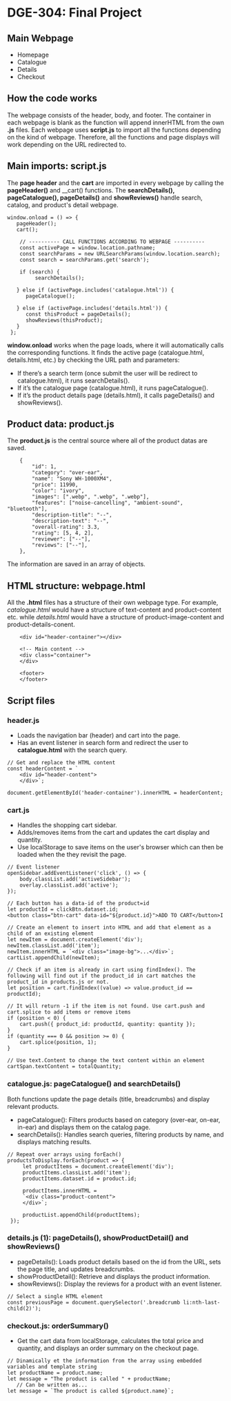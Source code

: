 # DGE-304: Final Project
## Main Webpage
- Homepage
- Catalogue
- Details
- Checkout

## How the code works
The webpage consists of the header, body, and footer. The container in each webpage is blank as the function will append innerHTML from the own __.js__ files. Each webpage uses __script.js__ to import all the functions depending on the kind of webpage. Therefore, all the functions and page displays will work depending on the URL redirected to.

## Main imports: script.js
The __page header__ and the __cart__ are imported in every webpage by calling the __pageHeader()__ and __cart() functions. The __searchDetails(), pageCatalogue(), pageDetails()__ and __showReviews()__ handle search, catalog, and product's detail webpage.
```
window.onload = () => {
   pageHeader();
   cart();

    // ---------- CALL FUNCTIONS ACCORDING TO WEBPAGE ----------
    const activePage = window.location.pathname;
    const searchParams = new URLSearchParams(window.location.search);
    const search = searchParams.get('search');

    if (search) {
         searchDetails();
   
   } else if (activePage.includes('catalogue.html')) {
      pageCatalogue();

   } else if (activePage.includes('details.html')) {
      const thisProduct = pageDetails();
      showReviews(thisProduct);
   }
 };
```
__window.onload__ works when the page loads, where it will automatically calls the corresponding functions. It finds the active page (catalogue.html, details.html, etc.) by checking the URL path and parameters:
- If there’s a search term (once submit the user will be redirect to catalogue.html), it runs searchDetails().
- If it’s the catalogue page (catalogue.html), it runs pageCatalogue().
- If it’s the product details page (details.html), it calls pageDetails() and showReviews().

## Product data: product.js
The __product.js__ is the central source where all of the product datas are saved.
```
    {
        "id": 1,
        "category": "over-ear",
        "name": "Sony WH-1000XM4",
        "price": 11990,
        "color": "ivory",
        "images": [".webp", ".webp", ".webp"],
        "features": ["noise-cancelling", "ambient-sound", "bluetooth"],
        "description-title": "--",
        "description-text": "--",
        "overall-rating": 3.3,
        "rating": [5, 4, 2],
        "reviewer": ["--"],
        "reviews": ["--"],
    },
```
The information are saved in an array of objects.

## HTML structure: webpage.html
All the __.html__ files has a structure of their own webpage type. For example, _catalogue.html_ would have a structure of text-content and product-content etc. while _details.html_ would have a structure of product-image-content and product-details-conent.
```
    <div id="header-container"></div>

    <!-- Main content -->
    <div class="container">
    </div>

    <footer>
    </footer>
```

## Script files
### header.js
- Loads the navigation bar (header) and cart into the page.
- Has an event listener in search form and redirect the user to __catalogue.html__ with the search query.
```
// Get and replace the HTML content
const headerContent = `
    <div id="header-content">
    </div>`;

document.getElementById('header-container').innerHTML = headerContent;
   ```
### cart.js
- Handles the shopping cart sidebar.
- Adds/removes items from the cart and updates the cart display and quantity.
- Use localStorage to save items on the user's browser which can then be loaded when the they revisit the page.
```
// Event listener
openSidebar.addEventListener('click', () => {
    body.classList.add('activeSidebar');
    overlay.classList.add('active');
});

// Each button has a data-id of the product=id
let productId = clickBtn.dataset.id;
<button class="btn-cart" data-id="${product.id}">ADD TO CART</button>I

// Create an element to insert into HTML and add that element as a child of an existing element
let newItem = document.createElement('div');
newItem.classList.add('item');
newItem.innerHTML = `<div class="image-bg">...</div>`;
cartList.appendChild(newItem);

// Check if an item is already in cart using findIndex(). The following will find out if the product_id in cart matches the product_id in products.js or not.
let position = cart.findIndex((value) => value.product_id == productId);

// It will return -1 if the item is not found. Use cart.push and cart.splice to add items or remove items
if (position < 0) {
    cart.push({ product_id: productId, quantity: quantity });
}
if (quantity === 0 && position >= 0) {
    cart.splice(position, 1);
}

// Use text.Content to change the text content within an element
cartSpan.textContent = totalQuantity;
```
### catalogue.js: pageCatalogue() and searchDetails()
Both functions update the page details (title, breadcrumbs) and display relevant products.
- pageCatalogue(): Filters products based on category (over-ear, on-ear, in-ear) and displays them on the catalog page.
- searchDetails(): Handles search queries, filtering products by name, and displays matching results.
```
// Repeat over arrays using forEach()
productsToDisplay.forEach(product => {
     let productItems = document.createElement('div');
     productItems.classList.add('item');
     productItems.dataset.id = product.id; 
     
     productItems.innerHTML = 
     `<div class="product-content">
     </div>`;
     
     productList.appendChild(productItems);
 });
```
### details.js (1): pageDetails(), showProductDetail() and showReviews()
- pageDetails(): Loads product details based on the id from the URL, sets the page title, and updates breadcrumbs.
- showProductDetail(): Retrieve and displays the product information.
- showReviews(): Display the reviews for a product with an event listener.
```
// Select a single HTML element
const previousPage = document.querySelector('.breadcrumb li:nth-last-child(2)');
```

### checkout.js: orderSummary()
- Get the cart data from localStorage, calculates the total price and quantity, and displays an order summary on the checkout page.
```
// Dinamically et the information from the array using embedded variables and template string
let productName = product.name;
let message = "The product is called " + productName;
   // Can be written as...
let message = `The product is called ${product.name}`;
```
